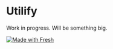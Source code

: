 # Utilify

Work in progress. Will be something big.

[![Made with Fresh](https://fresh.deno.dev/fresh-badge-dark.svg)](https://fresh.deno.dev)